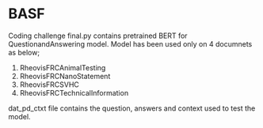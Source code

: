 # BASF
Coding challenge
final.py contains pretrained BERT for QuestionandAnswering model.
Model has been used only on 4 documnets as below;
1. RheovisFRCAnimalTesting
2. RheovisFRCNanoStatement
3. RheovisFRCSVHC
4. RheovisFRCTechnicalInformation

dat_pd_ctxt file contains the question, answers and context used to test the model.
